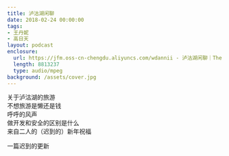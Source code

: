 ```yaml
---
title: 泸沽湖闲聊
date: 2018-02-24 00:00:00
tags:
- 王丹妮
- 高日天
layout: podcast
enclosure:
  url: https://jfm.oss-cn-chengdu.aliyuncs.com/wdannii - 泸沽湖闲聊｜The Jungle.mp3
  length: 8813237
  type: audio/mpeg
background: /assets/cover.jpg
---
```

关于泸沽湖的旅游  
不想旅游是懒还是钱  
呼呼的风声  
做开发和安全的区别是什么  
来自二人的（迟到的）新年祝福

一篇迟到的更新
